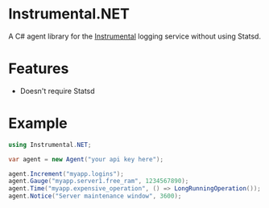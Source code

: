 Instrumental.NET
================

A C# agent library for the [Instrumental] logging service without using Statsd.

Features
========
 - Doesn't require Statsd

Example
=======
```C#
using Instrumental.NET;

var agent = new Agent("your api key here");

agent.Increment("myapp.logins");
agent.Gauge("myapp.server1.free_ram", 1234567890);
agent.Time("myapp.expensive_operation", () => LongRunningOperation());
agent.Notice("Server maintenance window", 3600);
```

[Instrumental]:http://instrumentalapp.com
